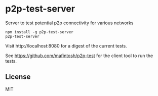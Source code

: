 # p2p-test-server

Server to test potential p2p connectivity for various networks

```
npm install -g p2p-test-server
p2p-test-server
```

Visit http://localhost:8080 for a digest of the current tests.

See https://github.com/mafintosh/p2p-test for the client tool to run the tests.

## License

MIT
